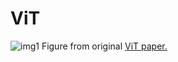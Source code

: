 # ViT

![img1](https://github.com/CepkaR/My-ZOO/blob/main/vision/ViT/images/img_vit.png) Figure from original [ViT paper.](https://arxiv.org/pdf/2010.11929.pdf)

